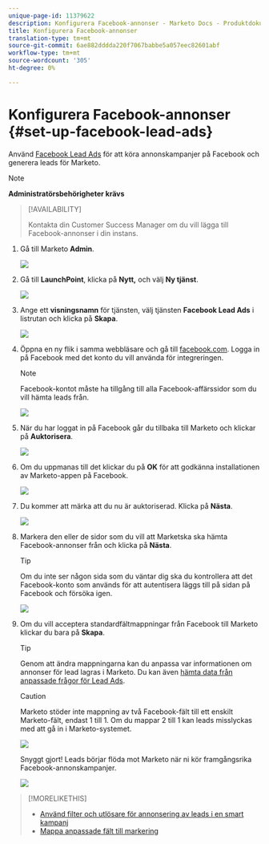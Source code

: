 ```yaml
---
unique-page-id: 11379622
description: Konfigurera Facebook-annonser - Marketo Docs - Produktdokumentation
title: Konfigurera Facebook-annonser
translation-type: tm+mt
source-git-commit: 6ae882dddda220f7067babbe5a057eec82601abf
workflow-type: tm+mt
source-wordcount: '305'
ht-degree: 0%

---
```



# Konfigurera Facebook-annonser {#set-up-facebook-lead-ads}

Använd [Facebook Lead Ads](https://www.facebook.com/business/a/lead-ads) för att köra annonskampanjer på Facebook och generera leads för Marketo.

>[!NOTE]
>
>**Administratörsbehörigheter krävs**

>[!AVAILABILITY]
>
>Kontakta din Customer Success Manager om du vill lägga till Facebook-annonser i din instans.

1. Gå till Marketo **Admin**.

   ![](assets/image2016-11-29-10-3a50-3a29.png)

1. Gå till **LaunchPoint**, klicka på **Nytt,** och välj **Ny tjänst**.

   ![](assets/image2016-11-29-10-3a51-3a11.png)

1. Ange ett **visningsnamn** för tjänsten, välj tjänsten **Facebook Lead Ads** i listrutan och klicka på **Skapa**.

   ![](assets/image2016-11-29-10-3a51-3a47.png)

1. Öppna en ny flik i samma webbläsare och gå till [facebook.com](https://www.facebook.com). Logga in på Facebook med det konto du vill använda för integreringen.

   >[!NOTE]
   >
   >Facebook-kontot måste ha tillgång till alla Facebook-affärssidor som du vill hämta leads från.

   ![](assets/image2016-11-29-10-3a52-3a29.png)

1. När du har loggat in på Facebook går du tillbaka till Marketo och klickar på **Auktorisera**.

   ![](assets/image2016-11-29-10-3a52-3a51.png)

1. Om du uppmanas till det klickar du på **OK** för att godkänna installationen av Marketo-appen på Facebook.

   ![](assets/image2016-11-29-10-3a56-3a3.png)

1. Du kommer att märka att du nu är auktoriserad. Klicka på **Nästa**.

   ![](assets/image2016-11-29-10-3a56-3a28.png)

1. Markera den eller de sidor som du vill att Marketska ska hämta Facebook-annonser från och klicka på **Nästa**.

   >[!TIP]
   >
   >Om du inte ser någon sida som du väntar dig ska du kontrollera att det Facebook-konto som används för att autentisera läggs till på sidan på Facebook och försöka igen.

   ![](assets/image2016-11-29-10-3a58-3a36.png)

1. Om du vill acceptera standardfältmappningar från Facebook till Marketo klickar du bara på **Skapa**.

   >[!TIP]
   >
   >Genom att ändra mappningarna kan du anpassa var informationen om annonser för lead lagras i Marketo. Du kan även [hämta data från anpassade frågor för Lead Ads](/help/marketo/product-docs/demand-generation/facebook/set-up-facebook-lead-ads/map-custom-fields-to-marketo.md).

   >[!CAUTION]
   >
   >Marketo stöder inte mappning av två Facebook-fält till ett enskilt Marketo-fält, endast 1 till 1. Om du mappar 2 till 1 kan leads misslyckas med att gå in i Marketo-systemet.

   ![](assets/image2016-11-29-11-3a0-3a2.png)

   Snyggt gjort! Leads börjar flöda mot Marketo när ni kör framgångsrika Facebook-annonskampanjer.

   ![](assets/image2016-11-29-12-3a32-3a54.png)

>[!MORELIKETHIS]
>
>* [Använd filter och utlösare för annonsering av leads i en smart kampanj](/help/marketo/product-docs/demand-generation/facebook/use-lead-ads-filters-and-triggers-in-a-smart-campaign.md)
>* [Mappa anpassade fält till markering](/help/marketo/product-docs/demand-generation/facebook/set-up-facebook-lead-ads/map-custom-fields-to-marketo.md)

